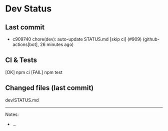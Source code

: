 # Dev Status

## Last commit
- c909740 chore(dev): auto-update STATUS.md [skip ci] (#909) (github-actions[bot], 26 minutes ago)
## CI & Tests
[OK] npm ci
[FAIL] npm test

## Changed files (last commit)
dev/STATUS.md

---
Notes:
- ...
